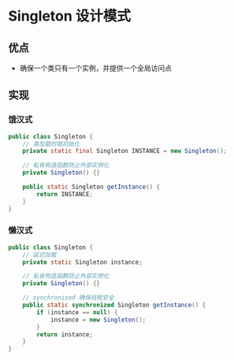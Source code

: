 # Singleton 设计模式

## 优点

-   确保一个类只有一个实例，并提供一个全局访问点

## 实现

### 饿汉式

```java
public class Singleton {
    // 类加载时就初始化
    private static final Singleton INSTANCE = new Singleton();

    // 私有构造函数防止外部实例化
    private Singleton() {}

    public static Singleton getInstance() {
        return INSTANCE;
    }
}
```

### 懒汉式

```java
public class Singleton {
    // 延迟加载
    private static Singleton instance;

    // 私有构造函数防止外部实例化
    private Singleton() {}

    // synchronized 确保线程安全
    public static synchronized Singleton getInstance() {
        if (instance == null) {
            instance = new Singleton();
        }
        return instance;
    }
}
```
